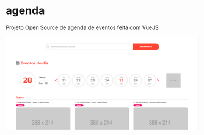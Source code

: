 # agenda

Projeto Open Source de agenda de eventos feita com VueJS

![alt text](https://raw.githubusercontent.com/AlbreisNetwork/agenda/master/screenshot.png)